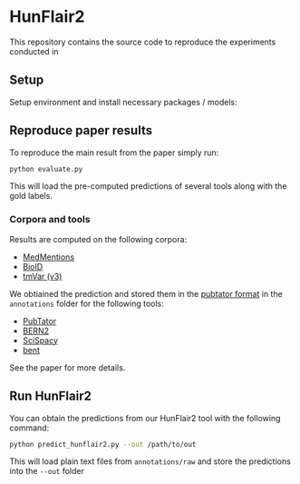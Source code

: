 # HunFlair2

This repository contains the source code to reproduce the experiments conducted in

## Setup

Setup environment and install necessary packages / models:

## Reproduce paper results

To reproduce the main result from the paper simply run:

```bash
python evaluate.py
```

This will load the pre-computed predictions of several tools along with the gold labels.

### Corpora and tools

Results are computed on the following corpora:

- [MedMentions](https://github.com/chanzuckerberg/MedMentions)
- [BioID](https://biocreative.bioinformatics.udel.edu/resources/corpora/bcvi-bio-id-track/)
- [tmVar (v3)](https://github.com/ncbi/tmVar3/blob/main/README.md)

We obtiained the prediction and stored them in the [pubtator format](https://www.ncbi.nlm.nih.gov/CBBresearch/Lu/Demo/tmTools/Format.html)
in the `annotations` folder for the following tools:

- [PubTator](https://www.ncbi.nlm.nih.gov/research/pubtator/api.html)
- [BERN2](https://github.com/dmis-lab/BERN2)
- [SciSpacy](https://github.com/allenai/scispacy)
- [bent](https://github.com/lasigeBioTM/bent)

See the paper for more details.

## Run HunFlair2

You can obtain the predictions from our HunFlair2 tool with the following command:

```bash
python predict_hunflair2.py --out /path/to/out
```

This will load plain text files from `annotations/raw` and store the predictions into the `--out` folder
